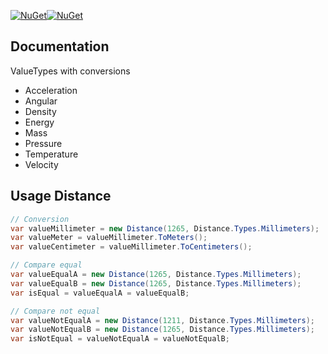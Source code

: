 
[![NuGet](https://img.shields.io/nuget/v/Jpc.Physics.Value.svg)](https://www.nuget.org/packages/Jpc.Physics.Value)[![NuGet](https://img.shields.io/nuget/dt/Jpc.Physics.Value.svg)](https://www.nuget.org/packages/Jpc.Physics.Value)

## Documentation

ValueTypes with conversions

- Acceleration
- Angular
- Density
- Energy
- Mass
- Pressure
- Temperature
- Velocity


## Usage Distance
```C#
// Conversion
var valueMillimeter = new Distance(1265, Distance.Types.Millimeters);
var valueMeter = valueMillimeter.ToMeters();
var valueCentimeter = valueMillimeter.ToCentimeters();

// Compare equal
var valueEqualA = new Distance(1265, Distance.Types.Millimeters);
var valueEqualB = new Distance(1265, Distance.Types.Millimeters);
var isEqual = valueEqualA = valueEqualB;

// Compare not equal
var valueNotEqualA = new Distance(1211, Distance.Types.Millimeters);
var valueNotEqualB = new Distance(1265, Distance.Types.Millimeters);
var isNotEqual = valueNotEqualA = valueNotEqualB;
```